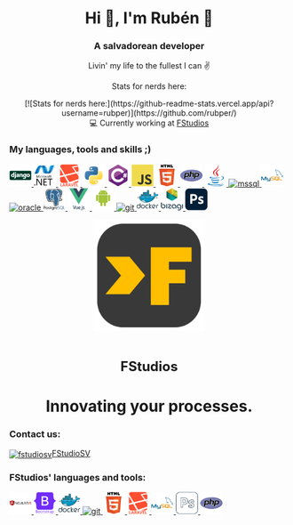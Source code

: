 <!-- Apartado personal -->
<h1 align="center">Hi 👋, I'm Rubén 👀</h1>
<h3 align="center">A salvadorean developer</h3>


<div align="center">Livin' my life to the fullest I can ✌</div>

<div align="center">
<p>Stats for nerds here:</p>
[![Stats for nerds here:](https://github-readme-stats.vercel.app/api?username=rubper)](https://github.com/rubper/)
</div>
<div align="center">
💻 Currently working at <a href="https://fstudios.dev/">FStudios</a>
</div>

<!--
<h3 align="left">Connect with me:</h3>
<p align="left">
<a href="https://twitter.com/@fredyma47574857" target="blank"><img align="center" src="https://cdn.jsdelivr.net/npm/simple-icons@3.0.1/icons/twitter.svg" alt="@fredyma47574857" height="30" width="40" />Twitter</a>
<a href="https://instagram.com/freduart.00" target="blank"><img align="center" src="https://cdn.jsdelivr.net/npm/simple-icons@3.0.1/icons/instagram.svg" alt="freduart.00" height="30" width="40" />Instagram</a>
</p>
-->

<h3 align="left">My languages, tools and skills ;)</h3>
<p align="left"> 
  <a href="https://www.djangoproject.com/" target="_blank"> 
    <img src="https://raw.githubusercontent.com/devicons/devicon/master/icons/django/django-original.svg" alt="django" width="40" height="40"/> 
  </a> 
  <a href="https://dotnet.microsoft.com/" target="_blank"> 
    <img src="https://raw.githubusercontent.com/devicons/devicon/master/icons/dot-net/dot-net-original-wordmark.svg" alt="dotnet" width="40" height="40"/> 
  </a> 
  <a href="https://laravel.com/" target="_blank"> 
    <img src="https://raw.githubusercontent.com/devicons/devicon/master/icons/laravel/laravel-plain-wordmark.svg" alt="laravel" width="40" height="40"/> 
  </a>
  <a href="https://www.python.org" target="_blank"> 
    <img src="https://raw.githubusercontent.com/devicons/devicon/master/icons/python/python-original.svg" alt="python" width="40" height="40"/> 
  </a>
  <a href="https://docs.microsoft.com/en-us/dotnet/csharp/" target="_blank"> 
    <img src="https://raw.githubusercontent.com/devicons/devicon/master/icons/csharp/csharp-original.svg" alt="csharp" width="40" height="40"/> 
  </a> 
  <a href="https://developer.mozilla.org/es/docs/Web/JavaScript" target="_blank"> 
    <img src="https://raw.githubusercontent.com/devicons/devicon/master/icons/javascript/javascript-original.svg" alt="csharp" width="40" height="40"/> 
  </a>
  <a href="https://html.spec.whatwg.org/multipage/" target="_blank"> 
    <img src="https://raw.githubusercontent.com/devicons/devicon/master/icons/html5/html5-original-wordmark.svg" alt="html5" width="40" height="40"/> 
  </a> 
  <a href="https://www.php.net" target="_blank"> 
    <img src="https://raw.githubusercontent.com/devicons/devicon/master/icons/php/php-original.svg" alt="php" width="40" height="40"/> 
  </a> 
  <a href="https://www.java.com" target="_blank"> 
    <img src="https://raw.githubusercontent.com/devicons/devicon/master/icons/java/java-original.svg" alt="java" width="40" height="40"/> 
  </a> 
  <a href="https://www.microsoft.com/en-us/sql-server" target="_blank"> 
    <img src="https://cdn.worldvectorlogo.com/logos/microsoft-sql-server.svg" alt="mssql" width="40" height="40"/> 
  </a> 
  <a href="https://www.mysql.com/" target="_blank"> 
    <img src="https://raw.githubusercontent.com/devicons/devicon/master/icons/mysql/mysql-original-wordmark.svg" alt="mysql" width="40" height="40"/> 
  </a> 
  <a href="https://www.sqlite.org/" target="_blank"> 
    <img src="https://www.vectorlogo.zone/logos/sqlite/sqlite-icon.svg" alt="oracle" width="40" height="40"/> 
  </a> 
  <a href="https://www.postgresql.org" target="_blank"> 
    <img src="https://raw.githubusercontent.com/devicons/devicon/master/icons/postgresql/postgresql-original-wordmark.svg" alt="postgresql" width="40" height="40"/> 
  </a> 
  <a href="https://vuejs.org/" target="_blank"> 
    <img src="https://raw.githubusercontent.com/devicons/devicon/master/icons/vuejs/vuejs-original-wordmark.svg" alt="angularjs" width="40" height="40"/>
  </a> 
  <a href="https://developer.android.com" target="_blank"> 
    <img src="https://raw.githubusercontent.com/devicons/devicon/master/icons/android/android-original-wordmark.svg" alt="android" width="40" height="40"/> 
  </a> 
  <a href="https://git-scm.com/" target="_blank"> 
    <img src="https://www.vectorlogo.zone/logos/git-scm/git-scm-icon.svg" alt="git" width="40" height="40"/> 
  </a> 
  <a href="https://www.docker.com/" target="_blank"> 
    <img src="https://raw.githubusercontent.com/devicons/devicon/master/icons/docker/docker-original-wordmark.svg" alt="git" width="40" height="40"/> 
  </a> 
  <a href="https://www.bizagi.com/" target="_blank"> 
    <img src="https://raw.githubusercontent.com/rubper/rubper/main/assets/BizagiLogo.png" alt="git" width="40" height="40"/> 
  </a> 
  <a href="https://photoshop.com/" target="_blank"> 
    <img src="https://raw.githubusercontent.com/devicons/devicon/master/icons/photoshop/photoshop-plain.svg" alt="git" width="40" height="40"/> 
  </a> 
</p>

<!--Apartado de FSTudios -->

<p align="center"> 
  <img src="https://github.com/Freduart/Freduart/blob/main/assets/logoFStudiosNoBg02.png" width="200" height="200"> 
  <font size="+2">
    <h1 align="center">FStudios</h1>        
  </font>
  <h1 align="center">Innovating your processes.</h1>
  <h3 align="left">Contact us:</h3>
  <p align="left">
    <a href="https://fb.com/fstudiosv" target="blank"><img align="center" src="https://cdn.jsdelivr.net/npm/simple-icons@3.0.1/icons/facebook.svg" alt="fstudiosv" height="30"        width="40" />FStudioSV</a>
  </p>
  
  
<h3 align="left">FStudios' languages and tools:</h3>
<p align="left"> <a href="https://angular.io" target="_blank"> <img src="https://raw.githubusercontent.com/devicons/devicon/master/icons/angularjs/angularjs-original-wordmark.svg" alt="angularjs" width="40" height="40"/> </a> <a href="https://getbootstrap.com" target="_blank"> <img src="https://raw.githubusercontent.com/devicons/devicon/master/icons/bootstrap/bootstrap-plain-wordmark.svg" alt="bootstrap" width="40" height="40"/> </a> <a href="https://www.docker.com/" target="_blank"> <img src="https://raw.githubusercontent.com/devicons/devicon/master/icons/docker/docker-original-wordmark.svg" alt="docker" width="40" height="40"/> </a> <a href="https://git-scm.com/" target="_blank"> <img src="https://www.vectorlogo.zone/logos/git-scm/git-scm-icon.svg" alt="git" width="40" height="40"/> </a> <a href="https://www.w3.org/html/" target="_blank"> <img src="https://raw.githubusercontent.com/devicons/devicon/master/icons/html5/html5-original-wordmark.svg" alt="html5" width="40" height="40"/> </a> <a href="https://laravel.com/" target="_blank"> <img src="https://raw.githubusercontent.com/devicons/devicon/master/icons/laravel/laravel-plain-wordmark.svg" alt="laravel" width="40" height="40"/> </a> <a href="https://www.mysql.com/" target="_blank"> <img src="https://raw.githubusercontent.com/devicons/devicon/master/icons/mysql/mysql-original-wordmark.svg" alt="mysql" width="40" height="40"/> </a> <a href="https://www.photoshop.com/en" target="_blank"> <img src="https://raw.githubusercontent.com/devicons/devicon/master/icons/photoshop/photoshop-line.svg" alt="photoshop" width="40" height="40"/> </a> <a href="https://www.php.net" target="_blank"> <img src="https://raw.githubusercontent.com/devicons/devicon/master/icons/php/php-original.svg" alt="php" width="40" height="40"/> </a> </p>
</p>

